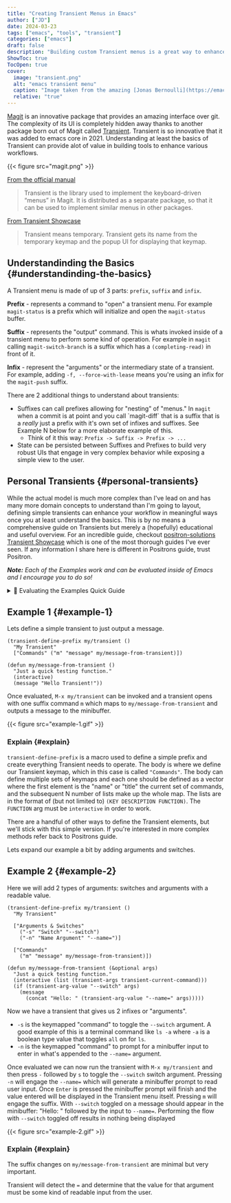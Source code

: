 ```yaml
---
title: "Creating Transient Menus in Emacs"
author: ["JD"]
date: 2024-03-23
tags: ["emacs", "tools", "transient"]
categories: ["emacs"]
draft: false
description: "Building custom Transient menus is a great way to enhance day to day workflows"
ShowToc: true
TocOpen: true
cover:
  image: "transient.png"
  alt: "emacs transient menu"
  caption: "Image taken from the amazing [Jonas Bernoulli](https://emacsair.me/), developer of Magit & Transient"
  relative: "true"
---
```


[Magit](https://magit.vc/) is an innovative package that provides an amazing interface over git. The complexity of its UI is completely hidden away thanks to another package born out of Magit called [Transient](https://www.gnu.org/software/emacs/manual/html_mono/transient.html). Transient is so innovative that it was added to emacs core in 2021. Understanding at least the basics of Transient can provide alot of value in building tools to enhance various workflows.

{{< figure src="magit.png" >}}

[From the official manual](https://magit.vc/manual/transient/)

> Transient is the library used to implement the keyboard-driven “menus” in Magit. It is distributed as a separate package, so that it can be used to implement similar menus in other packages.

[From Transient Showcase](https://github.com/positron-solutions/transient-showcase)

> Transient means temporary. Transient gets its name from the temporary keymap and the popup UI for displaying that keymap.


## Understandinding the Basics {#understandinding-the-basics}

A Transient menu is made of up of 3 parts: `prefix`, `suffix` and `infix`.

**Prefix** - represents a command to "open" a transient menu. For example `magit-status` is a prefix which will initialize and open the `magit-status` buffer.

**Suffix** - represents the "output" command. This is whats invoked inside of a transient menu to perform some kind of operation. For example in `magit` calling `magit-switch-branch` is a suffix which has a `(completing-read)` in front of it.

**Infix** - represent the "arguments" or the intermediary state of a transient. For example, adding `-f, --force-with-lease` means you're using an infix for the `magit-push` suffix.

There are 2 additional things to understand about transients:

-   Suffixes can call prefixes allowing for "nesting" of "menus." In `magit` when a commit is at point and you call \`magit-diff\` that is a suffix that is a _really_ just a prefix with it's own set of infixes and suffixes. See Example N below for a more elaborate example of this.
    -   Think of it this way: `Prefix -> Suffix -> Prefix -> ...`
-   State can be persisted between Suffixes and Prefixes to build very robust UIs that engage in very complex behavior while exposing a simple view to the user.


## Personal Transients {#personal-transients}

While the actual model is much more complex than I've lead on and has many more domain concepts to understand than I'm going to layout, defining simple transients can enhance your workflow in meaningful ways once you at least understand the basics. This is by no means a comprehensive guide on Transients but merely a (hopefully) educational and useful overview. For an incredible guide, checkout [positron-solutions Transient Showcase](https://github.com/positron-solutions/transient-showcase) which is one of the most thorough guides I've ever seen. If any information I share here is different in Positrons guide, trust Positron.

_**Note:** Each of the Examples work and can be evaluated inside of Emacs and I encourage you to do so!_

<details>
<summary>💬 Evaluating the Examples Quick Guide</summary>
<div class="details">

Here's how to evaluate the example code in Emacs in case you don't know or forgot. I encourage you to type each example out instead of copying and pasting.

1.  Create an \`example.el\` file anywhere -- alternatively a config file can be used for this if preferred.
2.  Type out the example you're reading over (or copy and paste).
3.  Now you can do one of two things
4.  Call \`M-x (eval-buffer)\` to evaluate the whole buffer (recommended since these examples will build on each other)

5.  Create a region around the current example code and call \`M-x (eval-region)\`
6.  Run the prefix command we're working on with \`M-x (my/transient)\`
</div>
</details>


## Example 1 {#example-1}

Lets define a simple transient to just output a message.

```emacs-lisp
(transient-define-prefix my/transient ()
  "My Transient"
  ["Commands" ("m" "message" my/message-from-transient)])

(defun my/message-from-transient ()
  "Just a quick testing function."
  (interactive)
  (message "Hello Transient!"))
```

Once evaluated, `M-x my/transient` can be invoked and a transient opens with one suffix command `m` which maps to `my/message-from-transient` and outputs a message to the minibuffer.

{{< figure src="example-1.gif" >}}


### Explain {#explain}

`transient-define-prefix` is a macro used to define a simple prefix and create everything Transient needs to operate. The body is where we define our Transient keymap, which in this case is called `"Commands"`. The body can define multiple sets of keymaps and each one should be defined as a vector where the first element is the "name" or "title" the current set of commands, and the subsequent N number of lists make up the whole map. The lists are in the format of (but not limited to) `(KEY DESCRIPTION FUNCTION)`. The `FUNCTION` arg must be `interactive` in order to work.

There are a handful of other ways to define the Transient elements, but we'll stick with this simple version. If you're interested in more complex methods refer back to Positrons guide.

Lets expand our example a bit by adding arguments and switches.


## Example 2 {#example-2}

Here we will add 2 types of arguments: switches and arguments with a readable value.

```emacs-lisp { hl_lines=["4-6","13-16"] }
(transient-define-prefix my/transient ()
  "My Transient"

  ["Arguments & Switches"
    ("-s" "Switch" "--switch")
    ("-n" "Name Argument" "--name=")]

  ["Commands"
    ("m" "message" my/message-from-transient)])

(defun my/message-from-transient (&optional args)
  "Just a quick testing function."
  (interactive (list (transient-args transient-current-command)))
  (if (transient-arg-value "--switch" args)
    (message
      (concat "Hello: " (transient-arg-value "--name=" args)))))
```

Now we have a transient that gives us 2 infixes or "arguments".

-   `-s` is the keymapped "command" to toggle the `--switch` argument. A good example of this is a terminal command like `ls -a` where `-a` is a boolean type value that toggles `all` on for `ls`.
-   `-n` is the keymapped "command" to prompt for a minibuffer input to enter in what's appended to the `--name=` argument.

Once evaluated we can now run the transient with `M-x my/transient` and then press `-` followed by `s` to toggle the `--switch` switch argument. Pressing `-n` will engage the `--name=` which will generate a minibuffer prompt to read user input. Once `Enter` is pressed the minibuffer prompt will finish and the value entered will be displayed in the Transient menu itself. Pressing `m` will engage the suffix. With `--switch` toggled on a message should appear in the minibuffer: "Hello: " followed by the input to `--name=`. Performing the flow with `--switch` toggled <span class="underline">off</span> results in nothing being displayed

{{< figure src="example-2.gif" >}}


### Explain {#explain}

The suffix changes on `my/message-from-transient` are minimal but very important.

Transient will detect the `=` and determine that the value for that argument must be some kind of readable input from the user.
